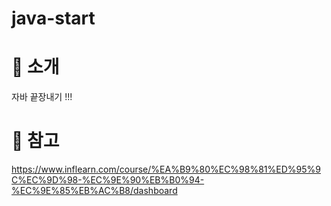 # java-start

# 🥴 소개
자바 끝장내기 !!!

# 🤩 참고
https://www.inflearn.com/course/%EA%B9%80%EC%98%81%ED%95%9C%EC%9D%98-%EC%9E%90%EB%B0%94-%EC%9E%85%EB%AC%B8/dashboard
